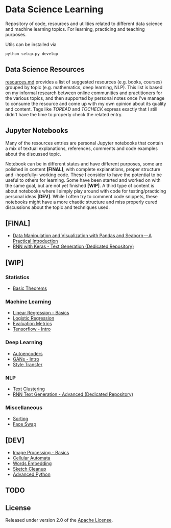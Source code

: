 # Data Science Learning
Repository of code, resources and utilities related to different data science and machine learning topics. For learning, practicing and teaching purposes.

Utils can be installed via

    python setup.py develop

## Data Science Resources
[resources.md](resources.md) provides a list of suggested resources (e.g. books, courses) grouped by topic (e.g. mathematics, deep learning, NLP). This list is based on my informal research between online communities and practitioners for the various topics, and then supported by personal notes once I've manage to consume the resource and come up with my own opinion about its quality and content. Tags like *TOREAD* and *TOCHECK* express exactly that I still didn't have the time to properly check the related entry.


## Jupyter Notebooks
Many of the resources entries are personal Jupyter notebooks that contain a mix of textual explanations, references, comments and code examples about the discussed topic.

Notebook can be in different states and have different purposes, some are polished in content **[FINAL]**, with complete explanations, proper structure and -hopefully- working code. These I consider to have the potential to be useful to others for learning. Some have been started and worked on with the same goal, but are not yet finished **[WIP]**.
A third type of content is about notebooks where I simply play around with code for testing/practicing personal ideas **[DEV]**. While I often try to comment code snippets, these notebooks might have a more chaotic structure and miss properly cured discussions about the topic and techniques used.

## [FINAL]
* [Data Manipulation and Visualization with Pandas and Seaborn — A Practical Introduction](data%20analysis/Pandas%20and%20Seaborn.ipynb)
* [RNN with Keras - Text Generation (Dedicated Repository)](https://github.com/5agado/recurrent-neural-networks-intro/blob/master/RNN%20with%20Keras%20-%20Text%20Generation.ipynb)

## [WIP]

### Statistics
* [Basic Theorems](statistics/Statistics%20-%20Basic%20Theorems.ipynb)
### Machine Learning
* [Linear Regression - Basics](machine%20learning/Linear%20Regression%20-%20Basics.ipynb)
* [Logistic Regression](machine%20learning/Logistic%20Regression.ipynb)
* [Evaluation Metrics](machine%20learning/Evaluation%20Metrics.ipynb)
* [Tensorflow - Intro](machine%20learning/Tensorflow%20-%20Intro.ipynb)
### Deep Learning
* [Autoencoders](deep%20learning/Autoencoders.ipynb)
* [GANs - Intro](deep%20learning/GANs%20Intro.ipynb)
* [Style Transfer](deep%20learning/Style%20Transfer.ipynb)
### NLP
* [Text Clustering](nlp/Text%20Clustering.ipynb)
* [RNN Text Generation - Advanced (Dedicated Repository)](https://github.com/5agado/recurrent-neural-networks-intro/blob/master/RNN%Text%20Generation%20-%20Advanced.ipynb)
### Miscellaneous
* [Sorting](miscellaneous/Sorting.ipynb)
* [Face Swap](image%20processing/Face%20Swap.ipynb)

## [DEV]
* [Image Processing - Basics](image%20processing/Image%20Processing%20-%20Basics.ipynb)
* [Cellular Automata](cellular%20automata/Cellular%20Automata.ipynb)
* [Words Embedding](nlp/Words%20Embeddings.ipynb)
* [Sketch Cleanup](deep%20learning/Sketch%20Cleanup.ipynb)
* [Advanced Python](miscellaneous/Advanced%20Python.ipynb)

## TODO
	
## License

Released under version 2.0 of the [Apache License].

[Apache license]: http://www.apache.org/licenses/LICENSE-2.0